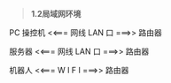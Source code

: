> **1.2局域网环境**



PC 操控机 &lt;&lt;=== 网线 LAN 口 ===&gt;&gt; 路由器

服务器 &lt;&lt;=== 网线 LAN 口 ===&gt;&gt; 路由器

机器人 &lt;&lt;=== W I F I ===&gt;&gt; 路由器


